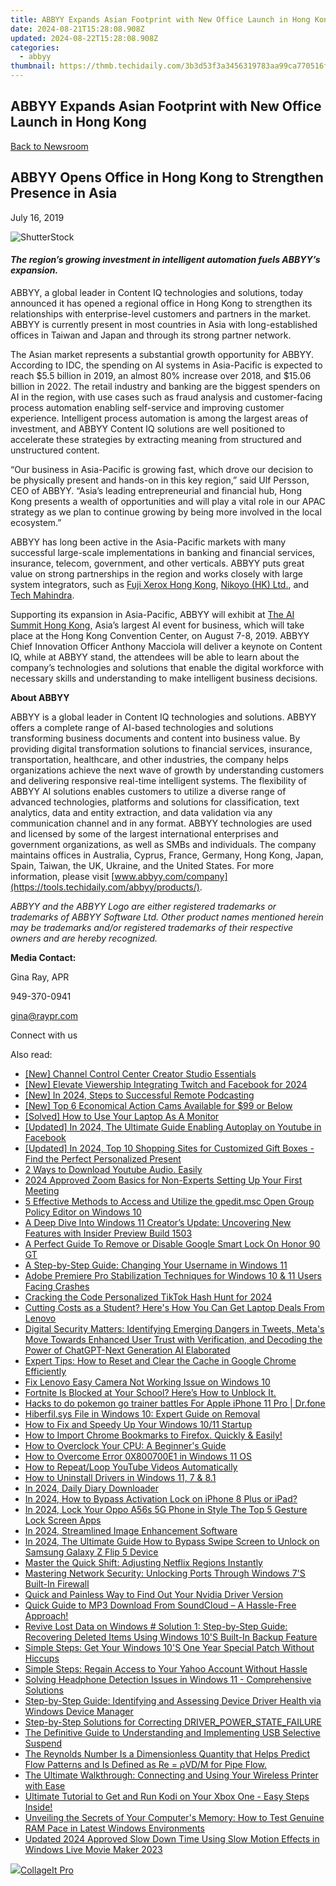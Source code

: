 ```yaml
---
title: ABBYY Expands Asian Footprint with New Office Launch in Hong Kong
date: 2024-08-21T15:28:08.908Z
updated: 2024-08-22T15:28:08.908Z
categories:
  - abbyy
thumbnail: https://thmb.techidaily.com/3b3d53f3a3456319783aa99ca770516fad2e58dbe2bd45f2ec6f3eb305fb3d58.png
---
```


## ABBYY Expands Asian Footprint with New Office Launch in Hong Kong

[Back to Newsroom](https://tools.techidaily.com/abbyy/products/)

## ABBYY Opens Office in Hong Kong to Strengthen Presence in Asia

July 16, 2019

![ShutterStock](https://content.abbyy.com/-/media/project/abbyy/abbyy/branchtemplates/shutterstock_1272462163_1296-x-729.jpg?h=729&iar=0&w=1296)

#### _The region’s growing investment in intelligent automation fuels ABBYY’s expansion._ 

  
ABBYY, a global leader in Content IQ technologies and solutions, today announced it has opened a regional office in Hong Kong to strengthen its relationships with enterprise-level customers and partners in the market. ABBYY is currently present in most countries in Asia with long-established offices in Taiwan and Japan and through its strong partner network.

The Asian market represents a substantial growth opportunity for ABBYY. According to IDC, the spending on AI systems in Asia-Pacific is expected to reach $5.5 billion in 2019, an almost 80% increase over 2018, and $15.06 billion in 2022\. The retail industry and banking are the biggest spenders on AI in the region, with use cases such as fraud analysis and customer-facing process automation enabling self-service and improving customer experience. Intelligent process automation is among the largest areas of investment, and ABBYY Content IQ solutions are well positioned to accelerate these strategies by extracting meaning from structured and unstructured content.

“Our business in Asia-Pacific is growing fast, which drove our decision to be physically present and hands-on in this key region,” said Ulf Persson, CEO of ABBYY. “Asia’s leading entrepreneurial and financial hub, Hong Kong presents a wealth of opportunities and will play a vital role in our APAC strategy as we plan to continue growing by being more involved in the local ecosystem.”

ABBYY has long been active in the Asia-Pacific markets with many successful large-scale implementations in banking and financial services, insurance, telecom, government, and other verticals. ABBYY puts great value on strong partnerships in the region and works closely with large system integrators, such as [Fuji Xerox Hong Kong](https://www.fujixerox.com.hk/en "Fuji Xerox Hong Kong"), [Nikoyo (HK) Ltd.](https://www.nikoyo.com/ "Nikoyo (HK) Ltd."), and [Tech Mahindra](https://www.techmahindra.com/ "Tech Mahindra").

Supporting its expansion in Asia-Pacific, ABBYY will exhibit at [The AI Summit Hong Kong](https://hongkong.theaisummit.com/ "AI Summit Hong Kong"), Asia’s largest AI event for business, which will take place at the Hong Kong Convention Center, on August 7-8, 2019\. ABBYY Chief Innovation Officer Anthony Macciola will deliver a keynote on Content IQ, while at ABBYY stand, the attendees will be able to learn about the company’s technologies and solutions that enable the digital workforce with necessary skills and understanding to make intelligent business decisions.

  
**About ABBYY**

ABBYY is a global leader in Content IQ technologies and solutions. ABBYY offers a complete range of AI-based technologies and solutions transforming business documents and content into business value. By providing digital transformation solutions to financial services, insurance, transportation, healthcare, and other industries, the company helps organizations achieve the next wave of growth by understanding customers and delivering responsive real-time intelligent systems. The flexibility of ABBYY AI solutions enables customers to utilize a diverse range of advanced technologies, platforms and solutions for classification, text analytics, data and entity extraction, and data validation via any communication channel and in any format. ABBYY technologies are used and licensed by some of the largest international enterprises and government organizations, as well as SMBs and individuals. The company maintains offices in Australia, Cyprus, France, Germany, Hong Kong, Japan, Spain, Taiwan, the UK, Ukraine, and the United States. For more information, please visit [www.abbyy.com/company](https://tools.techidaily.com/abbyy/products/).

_ABBYY and the ABBYY Logo are either registered trademarks or trademarks of ABBYY Software Ltd. Other product names mentioned herein may be trademarks and/or registered trademarks of their respective owners and are hereby recognized._

  
**Media Contact:**

Gina Ray, APR

949-370-0941

gina@raypr.com

Connect with us

<ins class="adsbygoogle"
     style="display:block"
     data-ad-format="autorelaxed"
     data-ad-client="ca-pub-7571918770474297"
     data-ad-slot="1223367746"></ins>



<ins class="adsbygoogle"
     style="display:block"
     data-ad-client="ca-pub-7571918770474297"
     data-ad-slot="8358498916"
     data-ad-format="auto"
     data-full-width-responsive="true"></ins>

<span class="atpl-alsoreadstyle">Also read:</span>
<div><ul>
<li><a href="https://youtube-videos.techidaily.com/new-channel-control-center-creator-studio-essentials/"><u>[New] Channel Control Center  Creator Studio Essentials</u></a></li>
<li><a href="https://facebook-clips.techidaily.com/new-elevate-viewership-integrating-twitch-and-facebook-for-2024/"><u>[New] Elevate Viewership  Integrating Twitch and Facebook for 2024</u></a></li>
<li><a href="https://screen-activity-recording.techidaily.com/new-in-2024-steps-to-successful-remote-podcasting/"><u>[New] In 2024, Steps to Successful Remote Podcasting</u></a></li>
<li><a href="https://some-approaches.techidaily.com/new-top-6-economical-action-cams-available-for-99-or-below/"><u>[New] Top 6 Economical Action Cams Available for $99 or Below</u></a></li>
<li><a href="https://tech-savvy.techidaily.com/solved-how-to-use-your-laptop-as-a-monitor/"><u>[Solved] How to Use Your Laptop As A Monitor</u></a></li>
<li><a href="https://facebook-videos.techidaily.com/updated-in-2024-the-ultimate-guide-enabling-autoplay-on-youtube-in-facebook/"><u>[Updated] In 2024, The Ultimate Guide  Enabling Autoplay on Youtube in Facebook</u></a></li>
<li><a href="https://fox-hovers.techidaily.com/updated-in-2024-top-10-shopping-sites-for-customized-gift-boxes-find-the-perfect-personalized-present/"><u>[Updated] In 2024, Top 10 Shopping Sites for Customized Gift Boxes - Find the Perfect Personalized Present</u></a></li>
<li><a href="https://tech-savvy.techidaily.com/2-ways-to-download-youtube-audio-easily/"><u>2 Ways to Download Youtube Audio. Easily</u></a></li>
<li><a href="https://video-capture.techidaily.com/2024-approved-zoom-basics-for-non-experts-setting-up-your-first-meeting/"><u>2024 Approved  Zoom Basics for Non-Experts  Setting Up Your First Meeting</u></a></li>
<li><a href="https://tech-savvy.techidaily.com/5-effective-methods-to-access-and-utilize-the-gpeditmsc-open-group-policy-editor-on-windows-10/"><u>5 Effective Methods to Access and Utilize the gpedit.msc Open Group Policy Editor on Windows 10</u></a></li>
<li><a href="https://tech-savvy.techidaily.com/a-deep-dive-into-windows-11-creators-update-uncovering-new-features-with-insider-preview-build-1503/"><u>A Deep Dive Into Windows 11 Creator’s Update: Uncovering New Features with Insider Preview Build 1503</u></a></li>
<li><a href="https://unlock-android.techidaily.com/a-perfect-guide-to-remove-or-disable-google-smart-lock-on-honor-90-gt-by-drfone-android/"><u>A Perfect Guide To Remove or Disable Google Smart Lock On Honor 90 GT</u></a></li>
<li><a href="https://tech-savvy.techidaily.com/a-step-by-step-guide-changing-your-username-in-windows-11/"><u>A Step-by-Step Guide: Changing Your Username in Windows 11</u></a></li>
<li><a href="https://win-able.techidaily.com/adobe-premiere-pro-stabilization-techniques-for-windows-10-and-11-users-facing-crashes/"><u>Adobe Premiere Pro Stabilization Techniques for Windows 10 & 11 Users Facing Crashes</u></a></li>
<li><a href="https://tiktok-clips.techidaily.com/cracking-the-code-personalized-tiktok-hash-hunt-for-2024/"><u>Cracking the Code  Personalized TikTok Hash Hunt for 2024</u></a></li>
<li><a href="https://techtrends.techidaily.com/cutting-costs-as-a-student-heres-how-you-can-get-laptop-deals-from-lenovo/"><u>Cutting Costs as a Student? Here's How You Can Get Laptop Deals From Lenovo</u></a></li>
<li><a href="https://discord-videos.techidaily.com/digital-security-matters-identifying-emerging-dangers-in-tweets-metas-move-towards-enhanced-user-trust-with-verification-and-decoding-the-power-of-chatgpt-n52/"><u>Digital Security Matters: Identifying Emerging Dangers in Tweets, Meta's Move Towards Enhanced User Trust with Verification, and Decoding the Power of ChatGPT-Next Generation AI Elaborated</u></a></li>
<li><a href="https://tech-savvy.techidaily.com/expert-tips-how-to-reset-and-clear-the-cache-in-google-chrome-efficiently/"><u>Expert Tips: How to Reset and Clear the Cache in Google Chrome Efficiently</u></a></li>
<li><a href="https://tech-savvy.techidaily.com/fix-lenovo-easy-camera-not-working-issue-on-windows-10/"><u>Fix Lenovo Easy Camera Not Working Issue on Windows 10</u></a></li>
<li><a href="https://tech-savvy.techidaily.com/1723808324185-fortnite-is-blocked-at-your-school-heres-how-to-unblock-it/"><u>Fortnite Is Blocked at Your School? Here’s How to Unblock It.</u></a></li>
<li><a href="https://ios-pokemon-go.techidaily.com/hacks-to-do-pokemon-go-trainer-battles-for-apple-iphone-11-pro-drfone-by-drfone-virtual-ios/"><u>Hacks to do pokemon go trainer battles For Apple iPhone 11 Pro | Dr.fone</u></a></li>
<li><a href="https://tech-savvy.techidaily.com/hiberfilsys-file-in-windows-10-expert-guide-on-removal/"><u>Hiberfil.sys File in Windows 10: Expert Guide on Removal</u></a></li>
<li><a href="https://tech-savvy.techidaily.com/how-to-fix-and-speedy-up-your-windows-1011-startup/"><u>How to Fix and Speedy Up Your Windows 10/11 Startup</u></a></li>
<li><a href="https://tech-savvy.techidaily.com/1723808218067-how-to-import-chrome-bookmarks-to-firefox-quickly-and-easily/"><u>How to Import Chrome Bookmarks to Firefox. Quickly & Easily!</u></a></li>
<li><a href="https://tech-savvy.techidaily.com/1723808317441-how-to-overclock-your-cpu-a-beginners-guide/"><u>How to Overclock Your CPU: A Beginner's Guide</u></a></li>
<li><a href="https://win11.techidaily.com/how-to-overcome-error-0x800700e1-in-windows-11-os/"><u>How to Overcome Error 0X800700E1 in Windows 11 OS</u></a></li>
<li><a href="https://tech-savvy.techidaily.com/how-to-repeatloop-youtube-videos-automatically/"><u>How to Repeat/Loop YouTube Videos Automatically</u></a></li>
<li><a href="https://tech-savvy.techidaily.com/how-to-uninstall-drivers-in-windows-11-7-and-81/"><u>How to Uninstall Drivers in Windows 11, 7 & 8.1</u></a></li>
<li><a href="https://facebook-video-content.techidaily.com/in-2024-daily-diary-downloader/"><u>In 2024, Daily Diary Downloader</u></a></li>
<li><a href="https://activate-lock.techidaily.com/in-2024-how-to-bypass-activation-lock-on-iphone-8-plus-or-ipad-by-drfone-ios/"><u>In 2024, How to Bypass Activation Lock on iPhone 8 Plus or iPad?</u></a></li>
<li><a href="https://easy-unlock-android.techidaily.com/in-2024-lock-your-oppo-a56s-5g-phone-in-style-the-top-5-gesture-lock-screen-apps-by-drfone-android/"><u>In 2024, Lock Your Oppo A56s 5G Phone in Style The Top 5 Gesture Lock Screen Apps</u></a></li>
<li><a href="https://some-approaches.techidaily.com/in-2024-streamlined-image-enhancement-software/"><u>In 2024, Streamlined Image Enhancement Software</u></a></li>
<li><a href="https://android-unlock.techidaily.com/in-2024-the-ultimate-guide-how-to-bypass-swipe-screen-to-unlock-on-samsung-galaxy-z-flip-5-device-by-drfone-android/"><u>In 2024, The Ultimate Guide How to Bypass Swipe Screen to Unlock on Samsung Galaxy Z Flip 5 Device</u></a></li>
<li><a href="https://tech-savvy.techidaily.com/master-the-quick-shift-adjusting-netflix-regions-instantly/"><u>Master the Quick Shift: Adjusting Netflix Regions Instantly</u></a></li>
<li><a href="https://tech-savvy.techidaily.com/mastering-network-security-unlocking-ports-through-windows-7s-built-in-firewall/"><u>Mastering Network Security: Unlocking Ports Through Windows 7'S Built-In Firewall</u></a></li>
<li><a href="https://tech-savvy.techidaily.com/quick-and-painless-way-to-find-out-your-nvidia-driver-version/"><u>Quick and Painless Way to Find Out Your Nvidia Driver Version</u></a></li>
<li><a href="https://tech-savvy.techidaily.com/quick-guide-to-mp3-download-from-soundcloud-a-hassle-free-approach/"><u>Quick Guide to MP3 Download From SoundCloud – A Hassle-Free Approach!</u></a></li>
<li><a href="https://tech-savvy.techidaily.com/revive-lost-data-on-windows-solution-1-step-by-step-guide-recovering-deleted-items-using-windows-10s-built-in-backup-feature/"><u>Revive Lost Data on Windows # Solution 1: Step-by-Step Guide: Recovering Deleted Items Using Windows 10'S Built-In Backup Feature</u></a></li>
<li><a href="https://tech-savvy.techidaily.com/simple-steps-get-your-windows-10s-one-year-special-patch-without-hiccups/"><u>Simple Steps: Get Your Windows 10'S One Year Special Patch Without Hiccups</u></a></li>
<li><a href="https://tech-savvy.techidaily.com/simple-steps-regain-access-to-your-yahoo-account-without-hassle/"><u>Simple Steps: Regain Access to Your Yahoo Account Without Hassle</u></a></li>
<li><a href="https://tech-savvy.techidaily.com/solving-headphone-detection-issues-in-windows-11-comprehensive-solutions/"><u>Solving Headphone Detection Issues in Windows 11 - Comprehensive Solutions</u></a></li>
<li><a href="https://tech-savvy.techidaily.com/step-by-step-guide-identifying-and-assessing-device-driver-health-via-windows-device-manager/"><u>Step-by-Step Guide: Identifying and Assessing Device Driver Health via Windows Device Manager</u></a></li>
<li><a href="https://tech-savvy.techidaily.com/step-by-step-solutions-for-correcting-driverpowerstatefailure/"><u>Step-by-Step Solutions for Correcting DRIVER_POWER_STATE_FAILURE</u></a></li>
<li><a href="https://tech-savvy.techidaily.com/the-definitive-guide-to-understanding-and-implementing-usb-selective-suspend/"><u>The Definitive Guide to Understanding and Implementing USB Selective Suspend</u></a></li>
<li><a href="https://tech-savvy.techidaily.com/the-reynolds-number-is-a-dimensionless-quantity-that-helps-predict-flow-patterns-and-is-defined-as-re-rvdm-for-pipe-flow/"><u>The Reynolds Number Is a Dimensionless Quantity that Helps Predict Flow Patterns and Is Defined as Re = ρVD/Μ for Pipe Flow.</u></a></li>
<li><a href="https://tech-savvy.techidaily.com/the-ultimate-walkthrough-connecting-and-using-your-wireless-printer-with-ease/"><u>The Ultimate Walkthrough: Connecting and Using Your Wireless Printer with Ease</u></a></li>
<li><a href="https://tech-savvy.techidaily.com/ultimate-tutorial-to-get-and-run-kodi-on-your-xbox-one-easy-steps-inside/"><u>Ultimate Tutorial to Get and Run Kodi on Your Xbox One - Easy Steps Inside!</u></a></li>
<li><a href="https://tech-savvy.techidaily.com/unveiling-the-secrets-of-your-computers-memory-how-to-test-genuine-ram-pace-in-latest-windows-environments/"><u>Unveiling the Secrets of Your Computer's Memory: How to Test Genuine RAM Pace in Latest Windows Environments</u></a></li>
<li><a href="https://video-content-creator.techidaily.com/updated-2024-approved-slow-down-time-using-slow-motion-effects-in-windows-live-movie-maker-2023/"><u>Updated 2024 Approved Slow Down Time Using Slow Motion Effects in Windows Live Movie Maker 2023</u></a></li>
</ul></div>

<!-- affiliate ads begin -->
<a href="https://secure.2checkout.com/order/checkout.php?PRODS=4530091&QTY=1&AFFILIATE=108875&CART=1"><img src="https://www.pearlmountainsoft.com/n_img/product/cit_win/banScrn.jpg" border="0">CollageIt Pro</a>
<!-- affiliate ads end -->